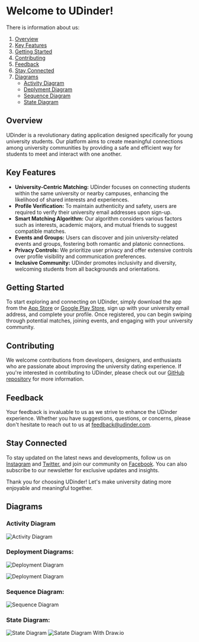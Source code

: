 # Welcome to UDinder!
There is information about us:
1. [Overview](#overview)
2. [Key Features](#key-features)
3. [Getting Started](#getting-started)
4. [Contributing](#contributing)
5. [Feedback](#feedback)
6. [Stay Connected](#stay-connected)
7. [Diagrams](#diagrams)
    - [Activity Diagram](#activity-diagram)
    - [Deplyment Diagram](#deployment-diagrams)
    - [Sequence Diagram](#sequence-diagram)
    - [State Diagram](#state-diagram)



## Overview
UDinder is a revolutionary dating application designed specifically for young university students. Our platform aims to create meaningful connections among university communities by providing a safe and efficient way for students to meet and interact with one another.

## Key Features
- **University-Centric Matching:** UDinder focuses on connecting students within the same university or nearby campuses, enhancing the likelihood of shared interests and experiences.
- **Profile Verification:** To maintain authenticity and safety, users are required to verify their university email addresses upon sign-up.
- **Smart Matching Algorithm:** Our algorithm considers various factors such as interests, academic majors, and mutual friends to suggest compatible matches.
- **Events and Groups:** Users can discover and join university-related events and groups, fostering both romantic and platonic connections.
- **Privacy Controls:** We prioritize user privacy and offer extensive controls over profile visibility and communication preferences.
- **Inclusive Community:** UDinder promotes inclusivity and diversity, welcoming students from all backgrounds and orientations.

## Getting Started
To start exploring and connecting on UDinder, simply download the app from the [App Store](#) or [Google Play Store](#), sign up with your university email address, and complete your profile. Once registered, you can begin swiping through potential matches, joining events, and engaging with your university community.

## Contributing
We welcome contributions from developers, designers, and enthusiasts who are passionate about improving the university dating experience. If you're interested in contributing to UDinder, please check out our [GitHub repository](#) for more information.

## Feedback
Your feedback is invaluable to us as we strive to enhance the UDinder experience. Whether you have suggestions, questions, or concerns, please don't hesitate to reach out to us at [feedback@udinder.com](mailto:feedback@udinder.com).

## Stay Connected
To stay updated on the latest news and developments, follow us on [Instagram](#) and [Twitter](#), and join our community on [Facebook](#). You can also subscribe to our newsletter for exclusive updates and insights.

Thank you for choosing UDinder! Let's make university dating more enjoyable and meaningful together.


## Diagrams

### Activity Diagram
![Activity Diagram](src/Docs/activity_diagram/out/user_activities.png)

### Deployment Diagrams:
![Deployment Diagram](src/Docs/deployment_diagram/out/18_03_24.png)

![Deployment Diagram](src/Docs/deployment_diagram/out/app.png)

### Sequence Diagram:

![Sequence Diagram](src/Docs/sequence_diagram/out/class_18.png)

### State Diagram:
![State Diagram](src/Docs/state_diagram/out/main.png)
![Satate Diagram With Draw.io](src/Docs/state_diagram/out/LastDiagram.png)
